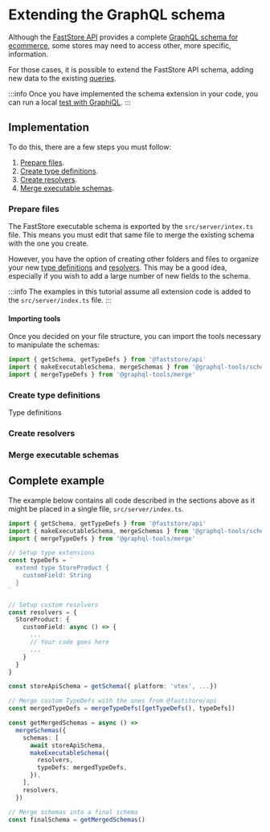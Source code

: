 # Extending the GraphQL schema

Although the [FastStore API](https://www.faststore.dev/reference/api/faststore-api) provides a complete [GraphQL schema for ecommerce](https://www.faststore.dev/reference/api/queries), some stores may need to access other, more specific, information.

For those cases, it is possible to extend the FastStore API schema, adding new data to the existing [queries](https://www.faststore.dev/reference/api/queries).

:::info
Once you have implemented the schema extension in your code, you can run a local [test with GraphiQL](/how-to-guides/faststore-api/using-graphiql-to-explore-the-faststore-api).
:::

## Implementation

To do this, there are a few steps you must follow:
1. [Prepare files](#prepare-files).
2. [Create type definitions](#create-type-definitions).
3. [Create resolvers](#create-resolvers).
4. [Merge executable schemas](#merge-executable-schemas).

### Prepare files

The FastStore executable schema is exported by the `src/server/intex.ts` file. This means you must edit that same file to merge the existing schema with the one you create.

However, you have the option of creating other folders and files to organize your new [type definitions](#create-type-definitions) and [resolvers](#create-resolvers). This may be a good idea, especially if you wish to add a large number of new fields to the schema.

:::info
The examples in this tutorial assume all extension code is added to the `src/server/index.ts` file. 
:::

#### Importing tools

Once you decided on your file structure, you can import the tools necessary to manipulate the schemas:

```ts
import { getSchema, getTypeDefs } from '@faststore/api'
import { makeExecutableSchema, mergeSchemas } from '@graphql-tools/schema'
import { mergeTypeDefs } from '@graphql-tools/merge'
```

### Create type definitions

Type definitions

### Create resolvers

### Merge executable schemas

## Complete example

The example below contains all code described in the sections above as it might be placed in a single file, `src/server/index.ts`.



















```ts
import { getSchema, getTypeDefs } from '@faststore/api'
import { makeExecutableSchema, mergeSchemas } from '@graphql-tools/schema'
import { mergeTypeDefs } from '@graphql-tools/merge'

// Setup type extensions
const typeDefs = `
  extend type StoreProduct {
    customField: String
  }
`

// Setup custom resolvers
const resolvers = {
  StoreProduct: {
    customField: async () => {
      ...
      // Your code goes here
      ...
    }
  }
}

const storeApiSchema = getSchema({ platform: 'vtex', ...})

// Merge custom TypeDefs with the ones from @faststore/api
const mergedTypeDefs = mergeTypeDefs([getTypeDefs(), typeDefs])

const getMergedSchemas = async () =>
  mergeSchemas({
    schemas: [
      await storeApiSchema,
      makeExecutableSchema({
        resolvers,
        typeDefs: mergedTypeDefs,
      }),
    ],
    resolvers,
  })

// Merge schemas into a final schema
const finalSchema = getMergedSchemas()
```
